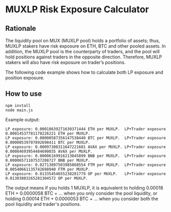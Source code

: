 # MUXLP Risk Exposure Calculator

## Rationale

The liquidity pool on MUX (MUXLP pool) holds a portfolio of assets; thus, MUXLP stakers have risk exposure on ETH, BTC and other pooled assets. In addition, the MUXLP pool is the counterparty of traders, and the pool will hold positions against traders in the opposite direction. Therefore, MUXLP stakers will also have risk exposure on trader’s positions.

The following code example shows how to calculate both LP exposure and position exposure.

## How to use

```
npm install
node main.js
```

Example output:

```
LP exposure: 0.00018639271630371444 ETH per MUXLP.  LP+Trader exposure 0.00014537781178226221 ETH per MUXLP.
LP exposure: 0.00000587356147538440 BTC per MUXLP.  LP+Trader exposure 0.00000539707892698411 BTC per MUXLP.
LP exposure: 0.00097308311647221601 AVAX per MUXLP. LP+Trader exposure 0.00084693954484690035 AVAX per MUXLP.
LP exposure: 0.00006169916213045899 BNB per MUXLP.  LP+Trader exposure 0.00006571107537208727 BNB per MUXLP.
LP exposure: 0.02713897503985868554 FTM per MUXLP.  LP+Trader exposure 0.00540661135742698940 FTM per MUXLP.
LP exposure: 0.01335454655238281779 OP per MUXLP.   LP+Trader exposure 0.01303803265281304572 OP per MUXLP.
```

The output means if you holds 1 MUXLP, it is equivalent to holding 0.00018 ETH + 0.0000058 BTC + ... when you only consider the pool liquidity, or holding 0.00014 ETH + 0.0000053 BTC + ... when you consider both the pool liquidity and trader's positions.
